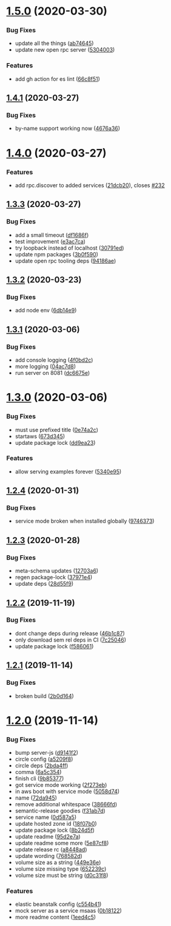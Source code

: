 # [1.5.0](https://github.com/open-rpc/mock-server/compare/1.4.1...1.5.0) (2020-03-30)


### Bug Fixes

* update all the things ([ab74645](https://github.com/open-rpc/mock-server/commit/ab74645b00847b0c4a6b93e32cb1bb3c66f43736))
* update new open rpc server ([5304003](https://github.com/open-rpc/mock-server/commit/5304003ba01fa216578b3d03d5d27c15c2d3da5f))


### Features

* add gh action for es lint ([66c8f51](https://github.com/open-rpc/mock-server/commit/66c8f5134f78a38af0745fa821148d10112d325a))

## [1.4.1](https://github.com/open-rpc/mock-server/compare/1.4.0...1.4.1) (2020-03-27)


### Bug Fixes

* by-name support working now ([4676a36](https://github.com/open-rpc/mock-server/commit/4676a360337db1968ca93f22f7c4b5750915b958))

# [1.4.0](https://github.com/open-rpc/mock-server/compare/1.3.3...1.4.0) (2020-03-27)


### Features

* add rpc.discover to added services ([21dcb20](https://github.com/open-rpc/mock-server/commit/21dcb209c37c6fceaeb9f414ef6993f3b76da507)), closes [#232](https://github.com/open-rpc/mock-server/issues/232)

## [1.3.3](https://github.com/open-rpc/mock-server/compare/1.3.2...1.3.3) (2020-03-27)


### Bug Fixes

* add a small timeout ([df1686f](https://github.com/open-rpc/mock-server/commit/df1686f06c9a1428ea64372d0fd85318e0e57021))
* test improvement ([e3ac7ca](https://github.com/open-rpc/mock-server/commit/e3ac7cafc566a6f52aeae346bd6c72b007535433))
* try loopback instead of localhost ([30791ed](https://github.com/open-rpc/mock-server/commit/30791edce7cc2e5aa98b3fc1a8215b0f2aefd7a4))
* update npm packages ([3b0f590](https://github.com/open-rpc/mock-server/commit/3b0f590b60a11273879d41c8b004df1fa59b55bd))
* update open rpc tooling deps ([94186ae](https://github.com/open-rpc/mock-server/commit/94186ae3501421fe0d0dc904320cef51092d96c6))

## [1.3.2](https://github.com/open-rpc/mock-server/compare/1.3.1...1.3.2) (2020-03-23)


### Bug Fixes

* add node env ([6db14e9](https://github.com/open-rpc/mock-server/commit/6db14e9ca0f5dde9a75979a5b776c194774c31b8))

## [1.3.1](https://github.com/open-rpc/mock-server/compare/1.3.0...1.3.1) (2020-03-06)


### Bug Fixes

* add console logging ([4f0bd2c](https://github.com/open-rpc/mock-server/commit/4f0bd2c2eb4d520ae3999ddf12ff11596346ce75))
* more logging ([04ac7d8](https://github.com/open-rpc/mock-server/commit/04ac7d8c4f8f74e9e5d9537a0474f3f48b0bbcdf))
* run server on 8081 ([dc6675e](https://github.com/open-rpc/mock-server/commit/dc6675e95c16bdd4e366ec7b05e4d3868ebd61e8))

# [1.3.0](https://github.com/open-rpc/mock-server/compare/1.2.4...1.3.0) (2020-03-06)


### Bug Fixes

* must use prefixed title ([0e74a2c](https://github.com/open-rpc/mock-server/commit/0e74a2ce97910a3a6f453537458a318a65b380b1))
* startaws ([673d345](https://github.com/open-rpc/mock-server/commit/673d345b284ac46bf1a9ac29ab022df2bcab2401))
* update package lock ([dd9ea23](https://github.com/open-rpc/mock-server/commit/dd9ea23caf261aa163e4f3fc6b54d2972406ed0e))


### Features

* allow serving examples forever ([5340e95](https://github.com/open-rpc/mock-server/commit/5340e9504771ff4198b1d091b4e62d4e71e45ba7))

## [1.2.4](https://github.com/open-rpc/mock-server/compare/1.2.3...1.2.4) (2020-01-31)


### Bug Fixes

* service mode broken when installed globally ([9746373](https://github.com/open-rpc/mock-server/commit/97463730662b3e403c8c2d8f26a4d9ff67be7d80))

## [1.2.3](https://github.com/open-rpc/mock-server/compare/1.2.2...1.2.3) (2020-01-28)


### Bug Fixes

* meta-schema updates ([12703a6](https://github.com/open-rpc/mock-server/commit/12703a6a722e982121c180c954f72350df7db15f))
* regen package-lock ([37971e4](https://github.com/open-rpc/mock-server/commit/37971e46639ba8154d9642851400fd0adf0c17aa))
* update deps ([28d55f9](https://github.com/open-rpc/mock-server/commit/28d55f9535741c14bd41e2df25718ae2c219a895))

## [1.2.2](https://github.com/open-rpc/mock-server/compare/1.2.1...1.2.2) (2019-11-19)


### Bug Fixes

* dont change deps during release ([46b1c87](https://github.com/open-rpc/mock-server/commit/46b1c87f74f16fc3b6a5ed69aad8a6309c463d0a))
* only download sem rel deps in CI ([7c25046](https://github.com/open-rpc/mock-server/commit/7c250466cb5dd617031ed7ddbb2cf8ebaa63a243))
* update package lock ([f586061](https://github.com/open-rpc/mock-server/commit/f5860612ad2bbe94a9646c8b7648051f8e8de02c))

## [1.2.1](https://github.com/open-rpc/mock-server/compare/1.2.0...1.2.1) (2019-11-14)


### Bug Fixes

* broken build ([2b0d164](https://github.com/open-rpc/mock-server/commit/2b0d1646bf1dbb2e94c086cda1bdd2944b64c844))

# [1.2.0](https://github.com/open-rpc/mock-server/compare/1.1.1...1.2.0) (2019-11-14)


### Bug Fixes

* bump server-js ([d9141f2](https://github.com/open-rpc/mock-server/commit/d9141f2d4ef781fe1c3e0f3a7691b15d97787c41))
* circle config ([a5209f8](https://github.com/open-rpc/mock-server/commit/a5209f89feffa28fa1c1fa977c27af2ba736a66a))
* circle deps ([2bda4ff](https://github.com/open-rpc/mock-server/commit/2bda4ffa57a6c02ee5041e91a9847c58199c5a6c))
* comma ([6a5c354](https://github.com/open-rpc/mock-server/commit/6a5c354aa4562b2e0e1187cb560383b01afd1ccc))
* finish cli ([9b85377](https://github.com/open-rpc/mock-server/commit/9b85377a265cb59fd4f89e77a57de5edef8776b6))
* got service mode working ([2f273eb](https://github.com/open-rpc/mock-server/commit/2f273ebc2797a092fff85c60c0774e72e2ee0689))
* in aws boot with service mode ([5058d74](https://github.com/open-rpc/mock-server/commit/5058d74c40388530b5658b6733dd11afdfea31c8))
* name ([72da945](https://github.com/open-rpc/mock-server/commit/72da945662902c12a41648b5399b99cb4eb2f89b))
* remove additional whitespace ([38666fd](https://github.com/open-rpc/mock-server/commit/38666fd24c9c0ffa30789c6e507b91215ba9cbcc))
* semantic-release goodies ([f31ab7d](https://github.com/open-rpc/mock-server/commit/f31ab7d13c0671b8283c75592c52498c9df4b893))
* service name ([0d587a5](https://github.com/open-rpc/mock-server/commit/0d587a59f837e5bb53c765e8e288522e004d3d35))
* update hosted zone id ([18f07b0](https://github.com/open-rpc/mock-server/commit/18f07b0f451ff29c13c750f050d28d4bf55c82d2))
* update package lock ([8b24d5f](https://github.com/open-rpc/mock-server/commit/8b24d5f9735c8c7986fc532a0e348bc396e7102c))
* update readme ([95d2e7a](https://github.com/open-rpc/mock-server/commit/95d2e7a6ef1700cf46fbe44be6c53b3b22c2507f))
* update readme some more ([5e87cf8](https://github.com/open-rpc/mock-server/commit/5e87cf81cc6f0b705be339fc9907f61938d4a087))
* update release rc ([a8448ad](https://github.com/open-rpc/mock-server/commit/a8448ad4131cb3341a4d3a711fdc45a0e6cc4c15))
* update wording ([768582d](https://github.com/open-rpc/mock-server/commit/768582d98e6c2dd98ee49d1649b58bc9c43d372b))
* volume size as a string ([449e36e](https://github.com/open-rpc/mock-server/commit/449e36e569d015b28be892ff60aeeb7102dc679c))
* volume size missing type ([652239c](https://github.com/open-rpc/mock-server/commit/652239cfef3540428e929c04e56b916bd0391279))
* volume size must be string ([d0c31f8](https://github.com/open-rpc/mock-server/commit/d0c31f864a936ae0da162e3c16cd767d922ae5ab))


### Features

* elastic beanstalk config ([c554b41](https://github.com/open-rpc/mock-server/commit/c554b413e0308efa74206aa8637ce3f22fa26c69))
* mock server as a service msaas ([0b18122](https://github.com/open-rpc/mock-server/commit/0b18122bf880d2e7aa890f2f91d315734621c367))
* more readme content ([1eed4c5](https://github.com/open-rpc/mock-server/commit/1eed4c5fe0c064f71024052a33f56c846fb903be))
